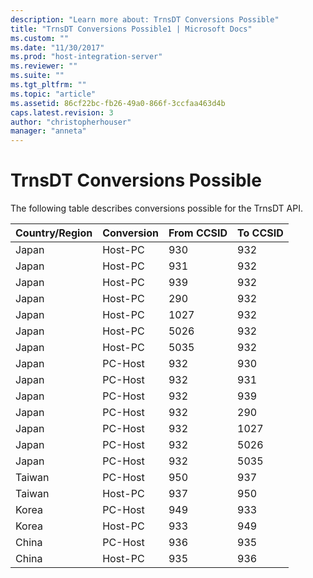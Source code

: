 ```yaml
---
description: "Learn more about: TrnsDT Conversions Possible"
title: "TrnsDT Conversions Possible1 | Microsoft Docs"
ms.custom: ""
ms.date: "11/30/2017"
ms.prod: "host-integration-server"
ms.reviewer: ""
ms.suite: ""
ms.tgt_pltfrm: ""
ms.topic: "article"
ms.assetid: 86cf22bc-fb26-49a0-866f-3ccfaa463d4b
caps.latest.revision: 3
author: "christopherhouser"
manager: "anneta"
---
```

# TrnsDT Conversions Possible
The following table describes conversions possible for the TrnsDT API.  
  
|Country/Region|Conversion|From CCSID|To CCSID|  
|---------------------|----------------|----------------|--------------|  
|Japan|Host-PC|930|932|  
|Japan|Host-PC|931|932|  
|Japan|Host-PC|939|932|  
|Japan|Host-PC|290|932|  
|Japan|Host-PC|1027|932|  
|Japan|Host-PC|5026|932|  
|Japan|Host-PC|5035|932|  
|Japan|PC-Host|932|930|  
|Japan|PC-Host|932|931|  
|Japan|PC-Host|932|939|  
|Japan|PC-Host|932|290|  
|Japan|PC-Host|932|1027|  
|Japan|PC-Host|932|5026|  
|Japan|PC-Host|932|5035|  
|Taiwan|PC-Host|950|937|  
|Taiwan|Host-PC|937|950|  
|Korea|PC-Host|949|933|  
|Korea|Host-PC|933|949|  
|China|PC-Host|936|935|  
|China|Host-PC|935|936|
